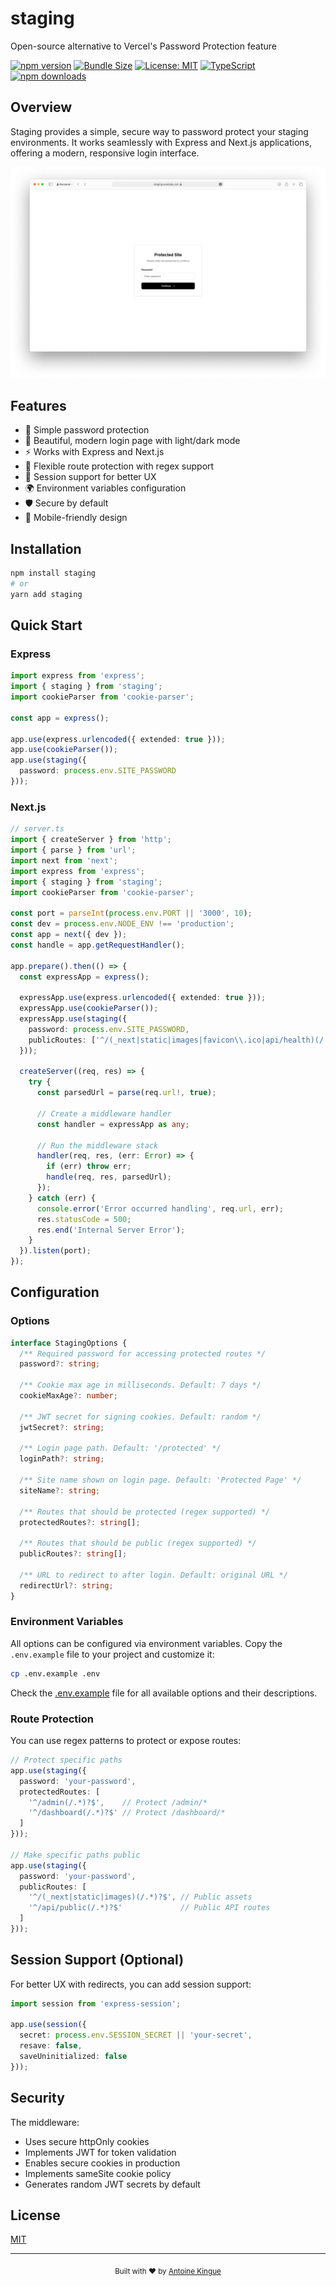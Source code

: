# staging

Open-source alternative to Vercel's Password Protection feature

[![npm version](https://img.shields.io/npm/v/staging.svg)](https://www.npmjs.com/package/staging)
[![Bundle Size](https://img.shields.io/bundlephobia/minzip/staging)](https://bundlephobia.com/package/staging)
[![License: MIT](https://img.shields.io/badge/License-MIT-yellow.svg)](https://opensource.org/licenses/MIT)
[![TypeScript](https://img.shields.io/badge/TypeScript-Ready-blue.svg)](https://www.typescriptlang.org/)
[![npm downloads](https://img.shields.io/npm/dm/staging.svg)](https://www.npmjs.com/package/staging)

## Overview

Staging provides a simple, secure way to password protect your staging environments. It works seamlessly with Express and Next.js applications, offering a modern, responsive login interface.

![Staging Login Page](https://raw.githubusercontent.com/AntoineKM/staging/master/screenshots/login-preview.png)

## Features

* 🔐 Simple password protection
* 🎨 Beautiful, modern login page with light/dark mode
* ⚡️ Works with Express and Next.js
* 🎯 Flexible route protection with regex support
* 🔄 Session support for better UX
* 🌍 Environment variables configuration
* 🛡️ Secure by default
* 📱 Mobile-friendly design

## Installation

```bash
npm install staging
# or
yarn add staging
```

## Quick Start

### Express

```typescript
import express from 'express';
import { staging } from 'staging';
import cookieParser from 'cookie-parser';

const app = express();

app.use(express.urlencoded({ extended: true }));
app.use(cookieParser());
app.use(staging({
  password: process.env.SITE_PASSWORD
}));
```

### Next.js

```typescript
// server.ts
import { createServer } from 'http';
import { parse } from 'url';
import next from 'next';
import express from 'express';
import { staging } from 'staging';
import cookieParser from 'cookie-parser';

const port = parseInt(process.env.PORT || '3000', 10);
const dev = process.env.NODE_ENV !== 'production';
const app = next({ dev });
const handle = app.getRequestHandler();

app.prepare().then(() => {
  const expressApp = express();

  expressApp.use(express.urlencoded({ extended: true }));
  expressApp.use(cookieParser());
  expressApp.use(staging({
    password: process.env.SITE_PASSWORD,
    publicRoutes: ['^/(_next|static|images|favicon\\.ico|api/health)(/.*)?$']
  }));

  createServer((req, res) => {
    try {
      const parsedUrl = parse(req.url!, true);
      
      // Create a middleware handler
      const handler = expressApp as any;
      
      // Run the middleware stack
      handler(req, res, (err: Error) => {
        if (err) throw err;
        handle(req, res, parsedUrl);
      });
    } catch (err) {
      console.error('Error occurred handling', req.url, err);
      res.statusCode = 500;
      res.end('Internal Server Error');
    }
  }).listen(port);
});
```

## Configuration

### Options

```typescript
interface StagingOptions {
  /** Required password for accessing protected routes */
  password?: string;
  
  /** Cookie max age in milliseconds. Default: 7 days */
  cookieMaxAge?: number;
  
  /** JWT secret for signing cookies. Default: random */
  jwtSecret?: string;
  
  /** Login page path. Default: '/protected' */
  loginPath?: string;
  
  /** Site name shown on login page. Default: 'Protected Page' */
  siteName?: string;
  
  /** Routes that should be protected (regex supported) */
  protectedRoutes?: string[];
  
  /** Routes that should be public (regex supported) */
  publicRoutes?: string[];
  
  /** URL to redirect to after login. Default: original URL */
  redirectUrl?: string;
}
```

### Environment Variables

All options can be configured via environment variables. Copy the `.env.example` file to your project and customize it:

```bash
cp .env.example .env
```

Check the [.env.example](.env.example) file for all available options and their descriptions.

### Route Protection

You can use regex patterns to protect or expose routes:

```typescript
// Protect specific paths
app.use(staging({
  password: 'your-password',
  protectedRoutes: [
    '^/admin(/.*)?$',    // Protect /admin/*
    '^/dashboard(/.*)?$' // Protect /dashboard/*
  ]
}));

// Make specific paths public
app.use(staging({
  password: 'your-password',
  publicRoutes: [
    '^/(_next|static|images)(/.*)?$', // Public assets
    '^/api/public(/.*)?$'             // Public API routes
  ]
}));
```

## Session Support (Optional)

For better UX with redirects, you can add session support:

```typescript
import session from 'express-session';

app.use(session({
  secret: process.env.SESSION_SECRET || 'your-secret',
  resave: false,
  saveUninitialized: false
}));
```

## Security

The middleware:

* Uses secure httpOnly cookies
* Implements JWT for token validation
* Enables secure cookies in production
* Implements sameSite cookie policy
* Generates random JWT secrets by default

## License

[MIT](LICENSE)

***

<p align="center">
  <sub>Built with ❤️ by <a href="https://github.com/yourusername">Antoine Kingue</a></sub>
</p>
